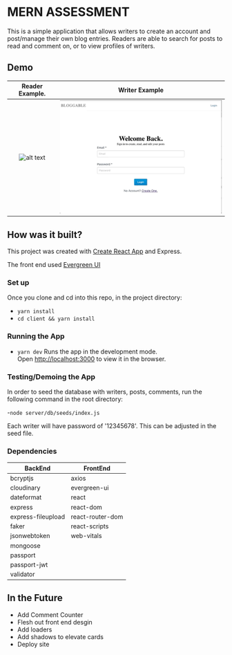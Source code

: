 # MERN ASSESSMENT 

This is a simple application that allows writers to create an account and post/manage their own blog entries. Readers are able to search for posts to read and comment on, or to view profiles of writers.

## Demo 
Reader Example.                      |  Writer Example
:-----------------------------------:|:-----------------------------------:
![alt text](./Images/search-480.gif) |  ![alt text](./Images/login-480.gif)





## How was it built?

This project was created with [Create React App](https://github.com/facebook/create-react-app) and Express. 

The front end used [Evergreen UI](https://evergreen.segment.com)

### Set up
Once you clone and cd into this repo, in the project directory:

- `yarn install`
- `cd client && yarn install`

### Running the App 

- `yarn dev`
Runs the app in the development mode.\
Open [http://localhost:3000](http://localhost:3000) to view it in the browser.

### Testing/Demoing the App 

In order to seed the database with writers, posts, comments, run the following command in the root directory:

-`node server/db/seeds/index.js`

Each writer will have password of '12345678'. This can be adjusted in the seed file. 

### Dependencies

| BackEnd             | FrontEnd           |
| ------------------- | ------------------ |
| bcryptjs            | axios              |
| cloudinary          | evergreen-ui       | 
| dateformat          | react              |
| express             | react-dom          |
| express-fileupload  | react-router-dom   |
| faker               | react-scripts      |
| jsonwebtoken        | web-vitals         |
| mongoose            |     
| passport            |        
| passport-jwt        |
| validator           |

## In the Future

- Add Comment Counter
- Flesh out front end desgin 
- Add loaders 
- Add shadows to elevate cards 
- Deploy site
